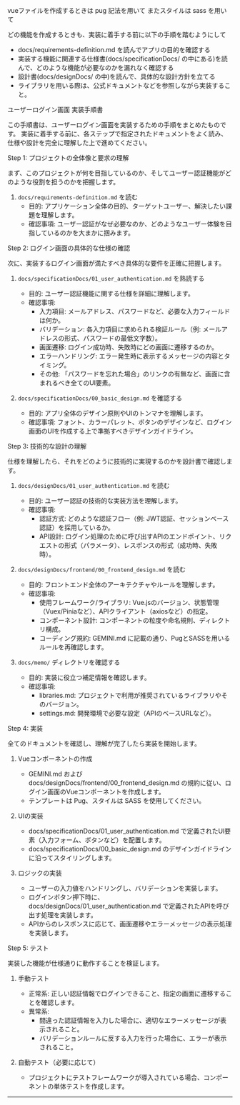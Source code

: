 vueファイルを作成するときは pug 記法を用いて
またスタイルは sass を用いて

どの機能を作成するときも、実装に着手する前に以下の手順を踏むようにして
- docs/requirements-definition.md を読んでアプリの目的を確認する
- 実装する機能に関連する仕様書(docs/specificationDocs/ の中にある)を読んで、どのような機能が必要なのかを漏れなく確認する
- 設計書(docs/designDocs/ の中)を読んで、具体的な設計方針を立てる
- ライブラリを用いる際は、公式ドキュメントなどを参照しながら実装すること。

 ユーザーログイン画面 実装手順書


  この手順書は、ユーザーログイン画面を実装するための手順をまとめたものです。
  実装に着手する前に、各ステップで指定されたドキュメントをよく読み、仕様や設計を完全に理解した上で進めてください。

  Step 1: プロジェクトの全体像と要求の理解


  まず、このプロジェクトが何を目指しているのか、そしてユーザー認証機能がどのような役割を担うのかを把握します。


   1. `docs/requirements-definition.md` を読む
       * 目的: アプリケーション全体の目的、ターゲットユーザー、解決したい課題を理解します。
       * 確認事項: ユーザー認証がなぜ必要なのか、どのようなユーザー体験を目指しているのかを大まかに掴みます。

  Step 2: ログイン画面の具体的な仕様の確認

  次に、実装するログイン画面が満たすべき具体的な要件を正確に把握します。


   1. `docs/specificationDocs/01_user_authentication.md` を熟読する
       * 目的: ユーザー認証機能に関する仕様を詳細に理解します。
       * 確認事項:
           * 入力項目: メールアドレス、パスワードなど、必要な入力フィールドは何か。
           * バリデーション: 各入力項目に求められる検証ルール（例: メールアドレスの形式、パスワードの最低文字数）。
           * 画面遷移: ログイン成功時、失敗時にどの画面に遷移するのか。
           * エラーハンドリング: エラー発生時に表示するメッセージの内容とタイミング。
           * その他: 「パスワードを忘れた場合」のリンクの有無など、画面に含まれるべき全てのUI要素。


   2. `docs/specificationDocs/00_basic_design.md` を確認する
       * 目的: アプリ全体のデザイン原則やUIのトンマナを理解します。
       * 確認事項: フォント、カラーパレット、ボタンのデザインなど、ログイン画面のUIを作成する上で準拠すべきデザインガイドライン。

  Step 3: 技術的な設計の理解


  仕様を理解したら、それをどのように技術的に実現するのかを設計書で確認します。


   1. `docs/designDocs/01_user_authentication.md` を読む
       * 目的: ユーザー認証の技術的な実装方法を理解します。
       * 確認事項:
           * 認証方式: どのような認証フロー（例: JWT認証、セッションベース認証）を採用しているか。
           * API設計: ログイン処理のために呼び出すAPIのエンドポイント、リクエストの形式（パラメータ）、レスポンスの形式（成功時、失敗時）。


   2. `docs/designDocs/frontend/00_frontend_design.md` を読む
       * 目的: フロントエンド全体のアーキテクチャやルールを理解します。
       * 確認事項:
           * 使用フレームワーク/ライブラリ: Vue.jsのバージョン、状態管理（Vuex/Piniaなど）、APIクライアント（axiosなど）の指定。
           * コンポーネント設計: コンポーネントの粒度や命名規則、ディレクトリ構成。
           * コーディング規約: GEMINI.md に記載の通り、PugとSASSを用いるルールを再確認します。


   3. `docs/memo/` ディレクトリを確認する
       * 目的: 実装に役立つ補足情報を確認します。
       * 確認事項:
           * libraries.md: プロジェクトで利用が推奨されているライブラリやそのバージョン。
           * settings.md: 開発環境で必要な設定（APIのベースURLなど）。

  Step 4: 実装


  全てのドキュメントを確認し、理解が完了したら実装を開始します。


   1. Vueコンポーネントの作成
       * GEMINI.md および docs/designDocs/frontend/00_frontend_design.md の規約に従い、ログイン画面のVueコンポーネントを作成します。
       * テンプレートは Pug、スタイルは SASS を使用してください。


   2. UIの実装
       * docs/specificationDocs/01_user_authentication.md で定義されたUI要素（入力フォーム、ボタンなど）を配置します。
       * docs/specificationDocs/00_basic_design.md のデザインガイドラインに沿ってスタイリングします。


   3. ロジックの実装
       * ユーザーの入力値をハンドリングし、バリデーションを実装します。
       * ログインボタン押下時に、docs/designDocs/01_user_authentication.md で定義されたAPIを呼び出す処理を実装します。
       * APIからのレスポンスに応じて、画面遷移やエラーメッセージの表示処理を実装します。

  Step 5: テスト


  実装した機能が仕様通りに動作することを検証します。


   1. 手動テスト
       * 正常系: 正しい認証情報でログインできること、指定の画面に遷移することを確認します。
       * 異常系:
           * 間違った認証情報を入力した場合に、適切なエラーメッセージが表示されること。
           * バリデーションルールに反する入力を行った場合に、エラーが表示されること。

   2. 自動テスト（必要に応じて）
       * プロジェクトにテストフレームワークが導入されている場合、コンポーネントの単体テストを作成します。

  ---